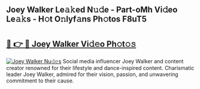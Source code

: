## Joey Walker Le𝚊𝚔ed N𝚞𝚍e - Part-oMh Vi𝚍eo Le𝚊𝚔s - H𝚘t O𝚗lyf𝚊ns Ph𝚘tos F8uT5

# <h2><a href="http://hf8kt04.feru.top/?c=Joey+Walker">🔗 👉 🔴 Joey Walker Vi𝚍𝚎o Ph𝚘t𝚘𝚜</a></h2>

[![Joey Walker Nu𝚍𝚎s](https://i.imgur.com/0TWrTi3.gif)](http://hf8kt04.feru.top/?c=Joey+Walker)
Social media influencer Joey Walker and content creator renowned for their lifestyle and dance-inspired content. Charismatic leader Joey Walker, admired for their vision, passion, and unwavering commitment to their cause. 
